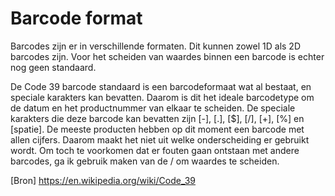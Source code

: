 # Barcode format

Barcodes zijn er in verschillende formaten. Dit kunnen zowel 1D als 2D barcodes zijn. Voor het scheiden van waardes binnen een barcode is echter nog geen standaard. 


De Code 39 barcode standaard is een barcodeformaat wat al bestaat, en speciale karakters kan bevatten. Daarom is dit het ideale barcodetype om de datum en het productnummer van elkaar te scheiden. De speciale karakters die deze barcode kan bevatten zijn [-], [.], [$], [/], [+], [%] en [spatie].
De meeste producten hebben op dit moment een barcode met allen cijfers. Daarom maakt het niet uit welke onderscheiding er gebruikt wordt. Om toch te voorkomen dat er fouten gaan ontstaan met andere barcodes, ga ik gebruik maken van de / om waardes te scheiden.

[Bron] https://en.wikipedia.org/wiki/Code_39
